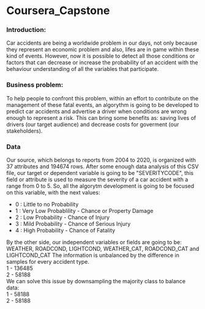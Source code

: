 # Coursera_Capstone

### Introduction:
Car accidents are being a worldwide problem in our days, not only because they represent an economic problem and also, lifes are in game within these kind of events. However, now it is possible to detect all those conditions or factors that can decrease or increase the probability of an accident with the behaviour understanding of all the variables that participate. 

### Business problem:
To help people to confront this problem, within an effort to contribute on the management of these fatal events, an algorythm is going to be developed to predict car accidents and advertise a driver when conditions are wrong enough to represent a risk. 
This can bring some benefits as: saving lives of drivers (our target audience) and decrease costs for goverment (our stakeholders).

### Data
Our source, which belongs to reports from 2004 to 2020, is organized with 37 attributes and 194674 rows.
After some enough data analysis of this CSV file, our target or dependent variable is going to be "SEVERITYCODE", this field or attribute is used to measure the severity of a car accident with a range from 0 to 5. So, all the algorytm development is going to be focused on this variable, with the next values:
<ul>
  <li>0 : Little to no Probability</li>
<li>1 : Very Low Probablility - Chance or Property Damage</li>
<li>2 : Low Probability - Chance of Injury</li>
<li>3 : Mild Probability - Chance of Serious Injury</li>
<li>4 : High Probability - Chance of Fatality</li>
</ul>
By the other side, our independent variables or fields are going to be: WEATHER, ROADCOND, LIGHTCOND, WEATHER_CAT, ROADCOND_CAT and LIGHTCOND_CAT
The information is unbalanced by the difference in samples for every accident type. <br>
1 - 136485<br>
2 - 58188<br>
We can solve this issue by downsampling the majority class to balance data:<br>
1 - 58188<br>
2 - 58188<br>
